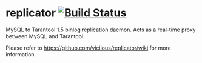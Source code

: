 # replicator [![Build Status](https://travis-ci.org/viciious/replicator.svg?branch=master)](https://travis-ci.org/viciious/replicator)

MySQL to Tarantool 1.5 binlog replication daemon. Acts as a real-time proxy between MySQL and Tarantool.

Please refer to https://github.com/viciious/replicator/wiki for more information.
